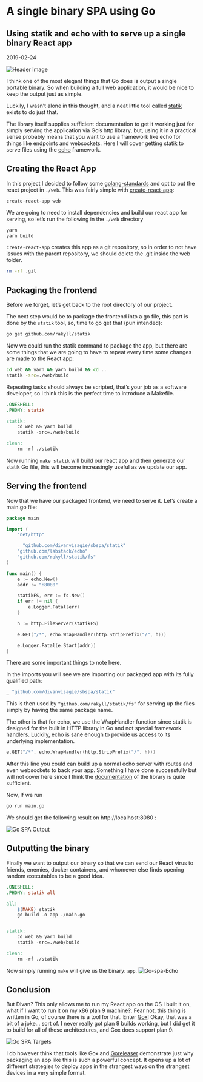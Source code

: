 <h1 class="title">A single binary SPA using Go</h1>
<h2 class="subtitle">Using statik and echo with to serve up a single binary React app</h2>
<span class="date">2019-02-24</span>

![Header Image](go-spa-head.png)

I think one of the most elegant things that Go does is output a single portable binary. So when building a full web application, it would be nice to keep the output just as simple.

Luckily, I wasn’t alone in this thought, and a neat little tool called [statik](https://github.com/rakyll/statik) exists to do just that.

The library itself supplies sufficient documentation to get it working just for simply serving the application via Go’s http library, but, using it in a practical sense probably means that you want to use a framework like echo for things like endpoints and websockets. Here I will cover getting statik to serve files using the [echo](https://echo.labstack.com/) framework.

## Creating the React App

In this project I decided to follow some [golang-standards](https://github.com/golang-standards/project-layout) and opt to put the react project in `./web`. This was fairly simple with [create-react-app](https://github.com/facebook/create-react-app):

```sh
create-react-app web
```
We are going to need to install dependencies and build our react app for serving, so let’s run the following in the `./web` directory

```sh
yarn
yarn build
```

`create-react-app` creates this app as a git repository, so in order to not have issues with the parent repository, we should delete the .git inside the web folder.

```sh
rm -rf .git
```

## Packaging the frontend

Before we forget, let’s get back to the root directory of our project.

The next step would be to package the frontend into a go file, this part is done by the `statik` tool, so, time to go get that (pun intended):

```sh
go get github.com/rakyll/statik
```

Now we could run the statik command to package the app, but there are some things that we are going to have to repeat every time some changes are made to the React app:

```sh
cd web && yarn && yarn build && cd ..
statik -src=./web/build
```

Repeating tasks should always be scripted, that’s your job as a software developer, so I think this is the perfect time to introduce a Makefile.

```makefile
.ONESHELL:
.PHONY: statik

statik:
	cd web && yarn build
	statik -src=./web/build

clean:
	rm -rf ./statik
```

Now running `make statik` will build our react app and then generate our statik Go file, this will become increasingly useful as we update our app.

## Serving the frontend

Now that we have our packaged frontend, we need to serve it. Let’s create a main.go file:

```go
package main

import (
	"net/http"

	_ "github.com/divanvisagie/sbspa/statik"
	"github.com/labstack/echo"
	"github.com/rakyll/statik/fs"
)

func main() {
	e := echo.New()
	addr := ":8080"

	statikFS, err := fs.New()
	if err != nil {
		e.Logger.Fatal(err)
	}

	h := http.FileServer(statikFS)

	e.GET("/*", echo.WrapHandler(http.StripPrefix("/", h)))

	e.Logger.Fatal(e.Start(addr))
}
```

There are some important things to note here.

In the imports you will see we are importing our packaged app with its fully qualified path:

```go
_ "github.com/divanvisagie/sbspa/statik"
```

This is then used by `“github.com/rakyll/statik/fs”` for serving up the files simply by having the same package name.

The other is that for echo, we use the WrapHandler function since statik is designed for the built in HTTP library in Go and not special framework handlers. Luckily, echo is sane enough to provide us access to its underlying implementation.

```go
e.GET("/*", echo.WrapHandler(http.StripPrefix("/", h)))
```

After this line you could can build up a normal echo server with routes and even websockets to back your app. Something I have done successfully but will not cover here since I think the [documentation](https://echo.labstack.com/guide) of the library is quite sufficient.

Now, If we run

```sh
go run main.go
```
We should get the following result on http://localhost:8080 :

![Go SPA Output](go-spa-out.png)

## Outputting the binary

Finally we want to output our binary so that we can send our React virus to friends, enemies, docker containers, and whomever else finds opening random executables to be a good idea.

```makefile
.ONESHELL:
.PHONY: statik all

all:
	$(MAKE) statik
	go build -o app ./main.go


statik:
	cd web && yarn build
	statik -src=./web/build

clean:
	rm -rf ./statik
```

Now simply running `make` will give us the binary: `app`.
![Go-spa-Echo](go-spa-echo.png)

## Conclusion

But Divan? This only allows me to run my React app on the OS I built it on, what if I want to run it on my x86 plan 9 machine?.
Fear not, this thing is written in Go, of course there is a tool for that. Enter [Gox](https://github.com/mitchellh/gox)!
Okay, that was a bit of a joke… sort of. I never really got plan 9 builds working, but I did get it to build for all of these architectures, and Gox does support plan 9:

![Go SPA Targets](go-spa-targets.png)

I do however think that tools like Gox and [Goreleaser](https://github.com/goreleaser/goreleaser) demonstrate just why packaging an app like this is such a powerful concept. It opens up a lot of different strategies to deploy apps in the strangest ways on the strangest devices in a very simple format.